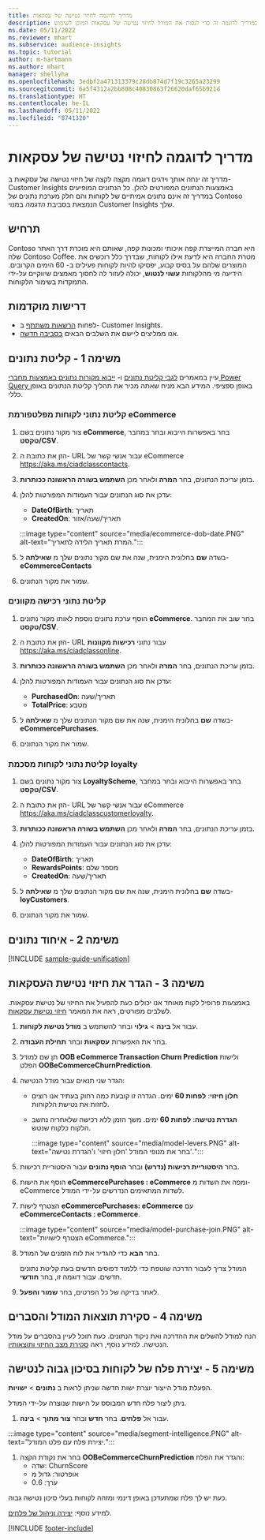 ```yaml
---
title: מדריך לדוגמה לחיזוי נטישה של עסקאות
description: השתמש במדריך לדוגמה זה כדי לנסות את המודל לחיזוי נטישה של עסקאות המוכן לשימוש.
ms.date: 05/11/2022
ms.reviewer: mhart
ms.subservice: audience-insights
ms.topic: tutorial
author: m-hartmann
ms.author: mhart
manager: shellyha
ms.openlocfilehash: 3edbf2a471313379c28db874d7f19c3265a23299
ms.sourcegitcommit: 6a5f4312a2bb808c40830863f26620daf65b921d
ms.translationtype: HT
ms.contentlocale: he-IL
ms.lasthandoff: 05/11/2022
ms.locfileid: "8741320"
---
```

# <a name="transactional-churn-prediction-sample-guide"></a>מדריך לדוגמה לחיזוי נטישה של עסקאות

מדריך זה ינחה אותך וידגים דוגמה מקצה לקצה של חיזוי נטישה של עסקאות ב- Customer Insights באמצעות הנתונים המפורטים להלן. כל הנתונים המופיעים במדריך זה אינם נתונים אמיתיים של לקוחות והם חלק מערכת נתונים של Contoso הנמצאת בסביבת *הדגמה* במנוי Customer Insights שלך.

## <a name="scenario"></a>תרחיש

Contoso היא חברה המייצרת קפה איכותי ומכונות קפה, שאותם היא מוכרת דרך האתר שלה Contoso Coffee. מטרת החברה היא לדעת אילו לקוחות, שבדרך כלל רוכשים את המוצרים שלהם על בסיס קבוע, יפסיקו להיות לקוחות פעילים ב- 60 הימים הקרובים. הידיעה מי מהלקוחות **עשוי לנטוש**, יכולה לעזור לה לחסוך מאמצים שיווקיים על-ידי התמקדות בשימור הלקוחות.

## <a name="prerequisites"></a>דרישות מוקדמות

- לפחות [הרשאות משתתף](permissions.md) ב- Customer Insights.
- אנו ממליצים ליישם את השלבים הבאים [בסביבה חדשה](manage-environments.md).

## <a name="task-1---ingest-data"></a>משימה 1 - קליטת נתונים

עיין במאמרים [לגבי קליטת נתונים](data-sources.md) ו- [ייבוא מקורות נתונים באמצעות מחברי Power Query ](connect-power-query.md) באופן ספציפי. המידע הבא מניח שאתה מכיר את תהליך קליטת הנתונים באופן כללי. 

### <a name="ingest-customer-data-from-ecommerce-platform"></a>קליטת נתוני לקוחות מפלטפורמת eCommerce

1. צור מקור נתונים בשם **eCommerce**, בחר באפשרות הייבוא ובחר במחבר **טקסט/CSV**.

1. הזן את כתובת ה- URL עבור אנשי קשר של eCommerce https://aka.ms/ciadclasscontacts.

1. בזמן עריכת הנתונים, בחר **המרה** ולאחר מכן **השתמש בשורה הראשונה ככותרות**.

1. עדכן את סוג הנתונים עבור העמודות המפורטות להלן:

   - **DateOfBirth**: תאריך
   - **CreatedOn**: תאריך/שעה/אזור

   :::image type="content" source="media/ecommerce-dob-date.PNG" alt-text="המרת תאריך הלידה לתאריך.":::

1. בשדה **שם** בחלונית הימנית, שנה את שם מקור נתונים שלך מ **שאילתה** ל- **eCommerceContacts**

1. שמור את מקור הנתונים.

### <a name="ingest-online-purchase-data"></a>קליטת נתוני רכישה מקוונים

1. הוסף ערכת נתונים נוספת לאותו מקור נתונים **eCommerce**. בחר שוב את המחבר **טקסט/CSV**.

1. הזן את כתובת ה- URL עבור נתוני **רכישות מקוונות** https://aka.ms/ciadclassonline.

1. בזמן עריכת הנתונים, בחר **המרה** ולאחר מכן **השתמש בשורה הראשונה ככותרות**.

1. עדכן את סוג הנתונים עבור העמודות המפורטות להלן:

   - **PurchasedOn**: תאריך/שעה
   - **TotalPrice**: מטבע
   
1. בשדה **שם** בחלונית הימנית, שנה את שם מקור הנתונים שלך מ **שאילתה** ל- **eCommercePurchases**.

1. שמור את מקור הנתונים.

### <a name="ingest-customer-data-from-loyalty-schema"></a>קליטת נתוני לקוחות מסכמת loyalty

1. צור מקור נתונים בשם **LoyaltyScheme**, בחר באפשרות הייבוא ובחר במחבר **טקסט/CSV**.

1. הזן את כתובת ה- URL עבור אנשי קשר של eCommerce https://aka.ms/ciadclasscustomerloyalty.

1. בזמן עריכת הנתונים, בחר **המרה** ולאחר מכן **השתמש בשורה הראשונה ככותרות**.

1. עדכן את סוג הנתונים עבור העמודות המפורטות להלן:

   - **DateOfBirth**: תאריך
   - **RewardsPoints**: מספר שלם
   - **CreatedOn**: תאריך/שעה

1. בשדה **שם** בחלונית הימנית, שנה את שם מקור הנתונים שלך מ **שאילתה** ל- **loyCustomers**.

1. שמור את מקור הנתונים.

## <a name="task-2---data-unification"></a>משימה 2 - איחוד נתונים

[!INCLUDE [sample-guide-unification](includes/sample-guide-unification.md)]

## <a name="task-3---configure-transaction-churn-prediction"></a>משימה 3 - הגדר את חיזוי נטישת העסקאות

באמצעות פרופיל לקוח מאוחד אנו יכולים כעת להפעיל את החיזוי של נטישת עסקאות. לשלבים מפורטים, ראה את המאמר [חיזוי נטישת עסקאות](predict-transactional-churn.md). 

1. עבור אל **בינה** > **גילוי** ובחר להשתמש ב **מודל נטישת לקוחות**.

1. בחר את האפשרות **עסקאות** ובחר **תחילת העבודה**.

1. תן שם למודל **OOB eCommerce Transaction Churn Prediction** ולישות הפלט **OOBeCommerceChurnPrediction**.

1. הגדר שני תנאים עבור מודל הנטישה:

   * **חלון חיזוי**: **לפחות 60** ימים. הגדרה זו קובעת כמה רחוק בעתיד אנו רוצים לחזות את נטישת הלקוחות.

   * **הגדרת נטישה**: **לפחות 60** ימים. משך הזמן ללא רכישה שלאחריה נחשב הלקוח כלקוח שנטש.

     :::image type="content" source="media/model-levers.PNG" alt-text="בחר את מנופי המודל 'חלון חיזוי' ו'הגדרת נטישה'.":::

1. בחר **היסטוריית רכישות‬ (נדרש)** ובחר **הוסף נתונים** עבור היסטוריית רכישות.

1. הוסף את הישות **eCommercePurchases : eCommerce** ומפה את השדות מ- eCommerce לשדות המתאימים הנדרשים על-ידי המודל.

1. הצטרף לישות **eCommercePurchases: eCommerce** עם **eCommerceContacts : eCommerce**.

   :::image type="content" source="media/model-purchase-join.PNG" alt-text="הצטרף לישויות eCommerce.":::

1. בחר **הבא** כדי להגדיר את לוח הזמנים של המודל.

   המודל צריך לעבור הדרכה שוטפת כדי ללמוד דפוסים חדשים בעת קליטת נתונים חדשים. עבור דוגמה זו, בחר **חודשי**.

1. לאחר בדיקה של כל הפרטים, בחר **שמור והפעל**.

## <a name="task-4---review-model-results-and-explanations"></a>משימה 4 - סקירת תוצאות המודל והסברים

הנח למודל להשלים את ההדרכה ואת ניקוד הנתונים. כעת תוכל לעיין בהסברים על מודל הנטישה. למידע נוסף, ראה [סקירת מצב החיזוי ותוצאותיו](predict-transactional-churn.md#review-a-prediction-status-and-results).

## <a name="task-5---create-a-segment-of-high-churn-risk-customers"></a>משימה 5 - יצירת פלח של לקוחות בסיכון גבוה לנטישה

הפעלת מודל הייצור יוצרת ישות חדשה שניתן לראות ב **נתונים** > **ישויות**.   

ניתן ליצור פלח חדש המבוסס על הישות שנוצרה על-ידי המודל.

1.  עבור אל **פלחים**. בחר **חדש** ובחר **צור מתוך** > **בינה**. 

   :::image type="content" source="media/segment-intelligence.PNG" alt-text="יצירת פלח עם פלט המודל.":::

1. בחר את נקודת הקצה **OOBeCommerceChurnPrediction** והגדר את הפלח: 
   - שדה: ChurnScore
   - אופרטור: גדול מ
   - ערך: 0.6

כעת יש לך פלח שמתעדכן באופן דינמי ומזהה לקוחות בעלי סיכון נטישה גבוה.

למידע נוסף: [יצירה וניהול של פלחים](segments.md).


[!INCLUDE [footer-include](includes/footer-banner.md)]
